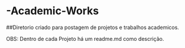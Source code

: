# -Academic-Works
##Diretorio criado para postagem de projetos e trabalhos academicos.

OBS: Dentro de cada Projeto há um readme.md como descrição.
